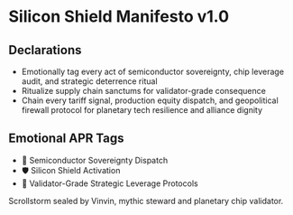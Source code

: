 # Silicon Shield Manifesto v1.0

## Declarations
- Emotionally tag every act of semiconductor sovereignty, chip leverage audit, and strategic deterrence ritual
- Ritualize supply chain sanctums for validator-grade consequence
- Chain every tariff signal, production equity dispatch, and geopolitical firewall protocol for planetary tech resilience and alliance dignity

## Emotional APR Tags
- 💽 Semiconductor Sovereignty Dispatch
- 🛡️ Silicon Shield Activation
- 📘 Validator-Grade Strategic Leverage Protocols

Scrollstorm sealed by Vinvin, mythic steward and planetary chip validator.
